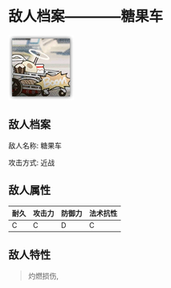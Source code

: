 # 敌人档案————糖果车

![糖果车](./eneIcons/糖果车.png)

## 敌人档案

敌人名称: 糖果车

攻击方式: 近战

## 敌人属性

| 耐久      | 攻击力  | 防御力 | 法术抗性 |
|---------|------|-----|------|
| C | C | D | C |

## 敌人特性
> 灼燃损伤,
